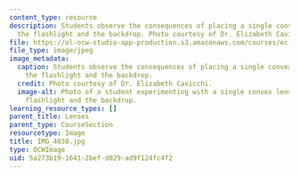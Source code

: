 ```yaml
---
content_type: resource
description: Students observe the consequences of placing a single convex lens between
  the flashlight and the backdrop. Photo courtesy of Dr. Elizabeth Cavicchi.
file: https://ol-ocw-studio-app-production.s3.amazonaws.com/courses/ec-050-recreate-experiments-from-history-inform-the-future-from-the-past-galileo-january-iap-2010/5a273b1916412befd029ad9f124fc4f2_IMG_4038.jpg
file_type: image/jpeg
image_metadata:
  caption: Students observe the consequences of placing a single convex lens between
    the flashlight and the backdrop.
  credit: Photo courtesy of Dr. Elizabeth Cavicchi.
  image-alt: Photo of a student experimenting with a single convex lens between a
    flashlight and the backdrop.
learning_resource_types: []
parent_title: Lenses
parent_type: CourseSection
resourcetype: Image
title: IMG_4038.jpg
type: OCWImage
uid: 5a273b19-1641-2bef-d029-ad9f124fc4f2
---
```

